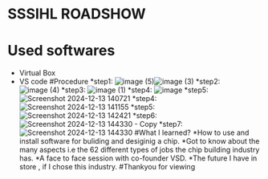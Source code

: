 # SSSIHL ROADSHOW
# Used softwares
* Virtual Box
* VS code
#Procedure
*step1:
![image (5)](https://github.com/user-attachments/assets/ea1a23a8-5681-41da-94ae-ca2feb3fa643)![image (3)](https://github.com/user-attachments/assets/3a1eec48-f61a-4ad2-b53b-721e8efdb26e)
*step2:
![image (4)](https://github.com/user-attachments/assets/447c3b5f-5389-46f9-a357-0f470ecbad1c)
*step3:
![image (1)](https://github.com/user-attachments/assets/cdcd6e77-47a7-496d-8d1b-b05ce5c0d653)
*step4:
![image](https://github.com/user-attachments/assets/6d063202-a090-464e-8440-d0f3061bea71)
*step5:
![Screenshot 2024-12-13 140721](https://github.com/user-attachments/assets/68dab432-3d15-46e5-96b0-ada84ceefada)
*step4:
![Screenshot 2024-12-13 141155](https://github.com/user-attachments/assets/661d04d0-6903-4f6a-8038-a286191238b2)
*step5:
![Screenshot 2024-12-13 142421](https://github.com/user-attachments/assets/ebfeea77-cfdd-480c-afa7-e461b7e8958a)
*step6:
![Screenshot 2024-12-13 144330 - Copy](https://github.com/user-attachments/assets/2b4f03ec-996d-48c5-9231-53f87155d1e0)
*step7:
![Screenshot 2024-12-13 144330](https://github.com/user-attachments/assets/fac5554e-e0aa-4ca2-b075-fb8d13d40717)
#What I learned?
*How to use and install software for buliding and desiginig a chip.
*Got to know about the many aspects i.e the 62 different types of jobs the chip building industry has.
*A face to face session with co-founder VSD.
*The future I have in store , if I chose this industry.
#Thankyou for viewing 



